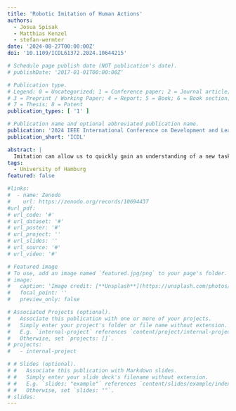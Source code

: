 ```yaml
---
title: 'Robotic Imitation of Human Actions'
authors:
  - Josua Spisak
  - Matthias Kenzel
  - stefan-wermter
date: '2024-08-27T00:00:00Z'
doi: '10.1109/ICDL61372.2024.10644215'

# Schedule page publish date (NOT publication's date).
# publishDate: '2017-01-01T00:00:00Z'

# Publication type.
# Legend: 0 = Uncategorized; 1 = Conference paper; 2 = Journal article;
# 3 = Preprint / Working Paper; 4 = Report; 5 = Book; 6 = Book section;
# 7 = Thesis; 8 = Patent
publication_types: [ '1' ]

# Publication name and optional abbreviated publication name.
publication: '2024 IEEE International Conference on Development and Learning'
publication_short: 'ICDL'

abstract: |
  Imitation can allow us to quickly gain an understanding of a new task. Through a demonstration, we can gain direct knowledge about which actions need to be performed and which goals they have. In this paper, we introduce a new approach to imitation learning that tackles the challenges of a robot imitating a human, such as the change in perspective and body schema. Our approach can use a single human demonstration to abstract information about the demonstrated task, and use that information to generalise and replicate it. We facilitate this ability by a new integration of two state-of-the-art methods: a diffusion action segmentation model to abstract temporal information from the demonstration and an open vocabulary object detector for spatial information. Furthermore, we refine the abstracted information and use symbolic reasoning to create an action plan utilising inverse kinematics, to allow the robot to imitate the demonstrated action.
tags:
  - University of Hamburg
featured: false

#links:
#  - name: Zenodo
#    url: https://zenodo.org/records/10694437
#url_pdf: 
# url_code: '#'
# url_dataset: '#'
# url_poster: '#'
# url_project: ''
# url_slides: ''
# url_source: '#'
# url_video: '#'

# Featured image
# To use, add an image named `featured.jpg/png` to your page's folder.
# image:
#   caption: 'Image credit: [**Unsplash**](https://unsplash.com/photos/s9CC2SKySJM)'
#   focal_point: ''
#   preview_only: false

# Associated Projects (optional).
#   Associate this publication with one or more of your projects.
#   Simply enter your project's folder or file name without extension.
#   E.g. `internal-project` references `content/project/internal-project/index.md`.
#   Otherwise, set `projects: []`.
# projects:
#   - internal-project

# # Slides (optional).
# #   Associate this publication with Markdown slides.
# #   Simply enter your slide deck's filename without extension.
# #   E.g. `slides: "example"` references `content/slides/example/index.md`.
# #   Otherwise, set `slides: ""`.
# slides:
---
```


